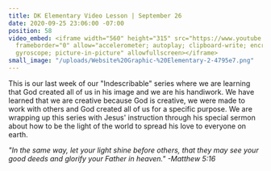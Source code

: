 ```yaml
---
title: DK Elementary Video Lesson | September 26
date: 2020-09-25 23:06:00 -07:00
position: 58
video_embed: <iframe width="560" height="315" src="https://www.youtube.com/embed/EgRK5Nvbq2c"
  frameborder="0" allow="accelerometer; autoplay; clipboard-write; encrypted-media;
  gyroscope; picture-in-picture" allowfullscreen></iframe>
small_image: "/uploads/Website%20Graphic-%20Elementary-2-4795e7.png"
---
```


This is our last week of our "Indescribable" series where we are learning that God created all of us in his image and we are his handiwork. We have learned that we are creative because God is creative, we were made to work with others and God created all of us for a specific purpose. We are wrapping up this series with Jesus' instruction through his special sermon about how to be the light of the world to spread his love to everyone on earth.

*"In the same way, let your light shine before others, that they may see your good deeds and glorify your Father in heaven." -Matthew 5:16*